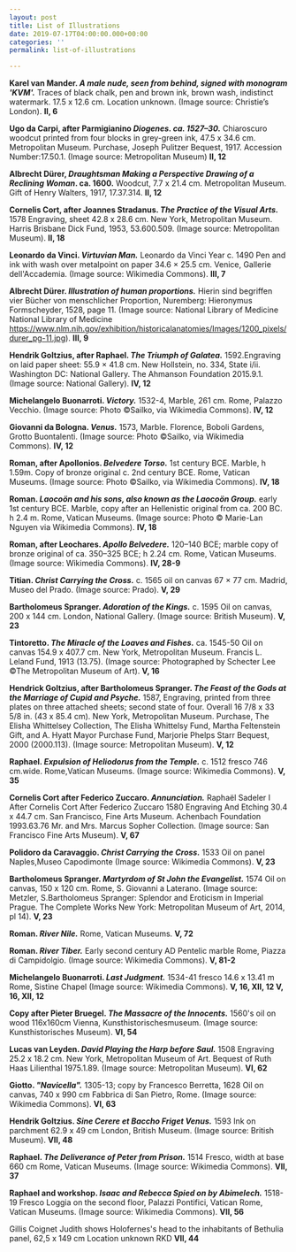 ```yaml
---
layout: post
title: List of Illustrations
date: 2019-07-17T04:00:00.000+00:00
categories: ''
permalink: list-of-illustrations

---
```

**Karel van Mander. _A male nude, seen from behind, signed with monogram 'KVM'._** Traces of black chalk, pen and brown ink, brown wash, indistinct watermark. 17.5 x 12.6 cm. Location unknown. (Image source: Christie’s London). **II, 6**

**Ugo da Carpi, after Parmigianino  _Diogenes. ca. 1527–30._** Chiaroscuro woodcut printed from four blocks in grey-green ink, 47.5 x 34.6 cm. Metropolitan Museum. Purchase, Joseph Pulitzer Bequest, 1917. Accession Number:17.50.1. (Image source: Metropolitan Museum) **II, 12**

**Albrecht Dürer, _Draughtsman Making a Perspective Drawing of a Reclining Woman_. ca. 1600.** Woodcut, 7.7 x 21.4 cm. Metropolitan Museum. Gift of Henry Walters, 1917, 17.37.314. **II, 12**

**Cornelis Cort, after Joannes Stradanus. _The Practice of the Visual Arts._** 1578 Engraving, sheet 42.8 x 28.6 cm. New York, Metropolitan Museum. Harris Brisbane Dick Fund, 1953, 53.600.509. (Image source: Metropolitan Museum). **II, 18**

**Leonardo da Vinci. _Virtuvian Man._** Leonardo da Vinci Year c. 1490 Pen and ink with wash over metalpoint on paper 34.6 × 25.5 cm. Venice, Gallerie dell'Accademia. (Image source: Wikimedia Commons). **III, 7**

**Albrecht Dürer. _Illustration of human proportions._** Hierin sind begriffen vier Bücher von menschlicher Proportion, Nuremberg: Hieronymus Formscheyder, 1528, page 11.	(Image source: National Library of Medicine National Library of Medicine https://www.nlm.nih.gov/exhibition/historicalanatomies/Images/1200_pixels/durer_pg-11.jpg).	**III, 9**

**Hendrik Goltzius, after Raphael. _The Triumph of Galatea._** 1592.Engraving on laid paper sheet: 55.9 × 41.8 cm. New Hollstein, no. 334, State i/ii. Washington DC: National Gallery. The Ahmanson Foundation
2015\.9.1. (Image source: National Gallery). **IV, 12**

**Michelangelo Buonarroti. _Victory._** 1532-4, Marble, 261 cm. Rome, Palazzo Vecchio. (Image source: Photo ©Sailko, via Wikimedia Commons). **IV, 12**

**Giovanni da Bologna. _Venus._** 1573, Marble. Florence, Boboli Gardens, Grotto Buontalenti. (Image source: Photo ©Sailko, via Wikimedia Commons). **IV, 12**

**Roman, after Apollonios. _Belvedere Torso._**	1st century BCE. Marble, h 1.59m.  Copy of bronze original c. 2nd century BCE. Rome, Vatican Museums. (Image source: Photo ©Sailko, via Wikimedia Commons). **IV, 18**

**Roman. _Laocoön and his sons, also known as the Laocoön Group._**	early 1st century BCE. Marble, copy after an Hellenistic original from ca. 200 BC. h 2.4 m. Rome, Vatican Museums. (Image source: Photo © Marie-Lan Nguyen via Wikimedia Commons). **IV, 18**

**Roman, after Leochares. _Apollo Belvedere._** 120–140 BCE; marble copy of bronze original of ca. 350–325 BCE; h  2.24 cm. Rome, Vatican Museums. (Image source: Wikimedia Commons). **IV, 28-9**

**Titian. _Christ Carrying the Cross._** c. 1565 oil on canvas 67 × 77 cm. Madrid, Museo del Prado. (Image source: Prado). **V, 29**

**Bartholomeus Spranger. _Adoration of the Kings._** c. 1595 Oil on canvas, 200 x 144 cm. London, National Gallery. (Image source: British Museum). **V, 23**

**Tintoretto. _The Miracle of the Loaves and Fishes._** ca. 1545-50 Oil on canvas 154.9 x 407.7 cm. New York, Metropolitan Museum. Francis L. Leland Fund, 1913 (13.75). (Image source: Photographed by Schecter Lee ©The Metropolitan Museum of Art). **V, 16**

**Hendrick Goltzius, after Bartholomeus Spranger. _The Feast of the Gods at the Marriage of Cupid and Psyche._** 1587, Engraving, printed from three plates on three attached sheets; second state of four. Overall 16 7/8 x 33 5/8 in. (43 x 85.4 cm).	New York, Metropolitan Museum. Purchase, The Elisha Whittelsey Collection, The Elisha Whittelsy Fund, Martha Feltenstein Gift, and A. Hyatt Mayor Purchase Fund, Marjorie Phelps Starr Bequest, 2000 (2000.113). (Image source: Metropolitan Museum). **V, 12**

**Raphael. _Expulsion of Heliodorus from the Temple._** c. 1512 fresco
746 cm.wide. Rome,Vatican Museums. (Image source: Wikimedia Commons). **V, 35**

**Cornelis Cort after Federico Zuccaro. _Annunciation._** Raphaël Sadeler I After Cornelis Cort After Federico Zuccaro 1580 Engraving And Etching 30.4 x 44.7 cm. San Francisco, Fine Arts Museum. Achenbach Foundation 1993.63.76 Mr. and Mrs. Marcus Sopher Collection. (Image source: San Francisco Fine Arts Museum). **V, 67**

**Polidoro da Caravaggio. _Christ Carrying the Cross._** 1533 Oil on panel Naples,Museo Capodimonte (Image source: Wikimedia Commons). **V, 23**

**Bartholomeus Spranger. _Martyrdom of St John the Evangelist._** 1574 Oil on canvas, 150 x 120 cm.	Rome, S. Giovanni a Laterano. (Image source: Metzler, S.Bartholomeus Spranger: Splendor and Eroticism in Imperial Prague. The Complete Works New York: Metropolitan Museum of Art, 2014, pl 14). **V, 23**

**Roman. _River Nile._** Rome, Vatican Museums. **V, 72**

**Roman. _River Tiber._** Early second century AD Pentelic marble Rome, Piazza di Campidolgio. (Image source: Wikimedia Commons). **V, 81-2**

**Michelangelo Buonarroti. _Last Judgment._** 1534-41 fresco 14.6 x 13.41 m Rome, Sistine Chapel (Image source: Wikimedia Commons). **V, 16, XII, 12	V, 16, XII, 12**

**Copy after Pieter Bruegel. _The Massacre of the Innocents._**	1560's oil on wood 116x160cm Vienna, Kunsthistorischesmuseum. (Image source: Kunsthistorisches Museum). **VI, 54**

**Lucas van Leyden. _David Playing the Harp before Saul._** 1508 Engraving 25.2 x 18.2 cm. New York, Metropolitan Museum of Art. Bequest of Ruth Haas Lilienthal 1975.1.89. (Image source: Metropolitan Museum). **VI, 62**

**Giotto. _"Navicella"._** 1305-13; copy by Francesco Berretta, 1628 Oil on canvas, 740 x 990 cm Fabbrica di San Pietro, Rome. (Image source: Wikimedia Commons). **VI, 63**

**Hendrik Goltzius. _Sine Cerere et Baccho Friget Venus._** 1593 Ink on parchment 62.9 x  49 cm London, British Museum. (Image source: British Museum). **VII, 48**

**Raphael. _The Deliverance of Peter from Prison._** 1514 Fresco, width at base 660 cm Rome, Vatican Museums. (Image source: Wikimedia Commons). **VII, 37**

**Raphael and workshop. _Isaac and Rebecca Spied on by Abimelech._** 1518-19 Fresco Loggia on the second floor, Palazzi Pontifici, Vatican Rome, Vatican Museums. (Image source: Wikimedia Commons). **VII, 56**

Gillis Coignet Judith shows Holofernes's head to the inhabitants of Bethulia panel, 62,5 x 149 cm Location unknown RKD **VII, 44**
